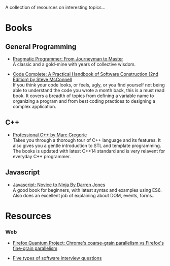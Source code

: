 A collection of resources on interesting topics...

# Books

## General Programming

* [Pragmatic Programmer: From Journeyman to Master](https://www.amazon.com/Pragmatic-Programmer-Journeyman-Master-ebook/dp/B003GCTQAE)<br>A classic and a gold-mine with years of collective wisdom.

* [Code Complete: A Practical Handbook of Software Construction (2nd Edition) by Steve McConnell](https://www.amazon.com/Code-Complete-Practical-Handbook-Construction/dp/0735619670)<br />
If you think your code looks, or feels, ugly, or you find yourself not being able to understand the code you wrote a month back, this is a must read book. It covers a breadth of topics from defining a variable name to organizing a program and from best coding practices to designing a complex application.

## C++
* [Professional C++ by Marc Gregorie](https://www.amazon.com/Professional-C-Marc-Gregoire/dp/1118858050/)<br />
Takes you through a thorough tour of C++ language and its features. It also gives you a gentle introduction to STL and template programming. The books is updated with latest C++14 standard and is very relavent for everyday C++ programmer.

## Javascript
* [Javascript: Novice to Ninja By Darren Jones](https://www.amazon.com/JavaScript-Novice-Ninja-Darren-Jones/dp/099538262X)<br>
A good book for beginners, with latest syntax and examples using ES6. Also does an excellent job of explaining about DOM, events, forms..


# Resources

### Web
* [Firefox Quantum Project: Chrome's coarse-grain parallelism vs Firefox's fine-grain parallelism](https://hacks.mozilla.org/2017/11/entering-the-quantum-era-how-firefox-got-fast-again-and-where-its-going-to-get-faster/)

* [Five types of software interview questions](https://sites.google.com/site/steveyegge2/five-essential-phone-screen-questions)
